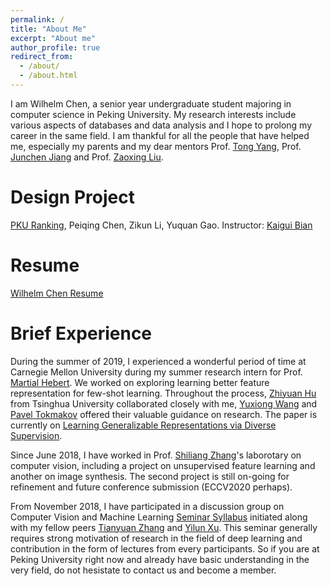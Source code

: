 ```yaml
---
permalink: /
title: "About Me"
excerpt: "About me"
author_profile: true
redirect_from: 
  - /about/
  - /about.html
---
```


I am Wilhelm Chen, a senior year undergraduate student majoring in computer science in Peking University. My research interests include various aspects of databases and data analysis and I hope to prolong my career in the same field. I am thankful for all the people that have helped me, especially my parents and my dear mentors Prof. [Tong Yang](http://net.pku.edu.cn/~yangtong/), Prof. [Junchen Jiang](https://people.cs.uchicago.edu/~junchenj/) and Prof. [Zaoxing Liu](https://zaoxing.github.io/).


# Design Project
[PKU Ranking](http://pkuranking.com/), Peiqing Chen, Zikun Li, Yuquan Gao. Instructor: [Kaigui Bian](http://net.pku.edu.cn/~bkg/)

# Resume
[Wilhelm Chen Resume](https://github.com/KaiserV2/KaiserV2.github.io/blob/master/files/PeiqingChenResume.pdf)

# Brief Experience 
During the summer of 2019, I experienced a wonderful period of time at Carnegie Mellon University during my summer research intern for Prof. [Martial Hebert](https://www.ri.cmu.edu/ri-faculty/martial-hebert/). We worked on exploring learning better feature representation for few-shot learning. Throughout the process, [Zhiyuan Hu](https://github.com/BinahHu) from Tsinghua University collaborated closely with me, [Yuxiong Wang](https://www.ri.cmu.edu/ri-people/yuxiong-wang/) and [Pavel Tokmakov](https://pvtokmakov.github.io/home/) offered their valuable guidance on research. The paper is currently on [Learning Generalizable Representations via Diverse Supervision](https://arxiv.org/abs/1911.12911).

Since June 2018, I have worked in Prof. [Shiliang Zhang](https://www.pkuvmc.com/)'s laborotary on computer vision, including a project on unsupervised feature learning and another on image synthesis. The second project is still on-going for refinement and future conference submission (ECCV2020 perhaps).

From November 2018, I have participated in a discussion group on Computer Vision and Machine Learning [Seminar Syllabus](http://tianyuanzhang.com/teaching/2019-fall-dl-pku) initiated along with my fellow peers [Tianyuan Zhang](http://tianyuanzhang.com/) and [Yilun Xu](https://www.yilunxu.com/). This seminar generally requires strong motivation of research in the field of deep learning and contribution in the form of lectures from every participants. So if you are at Peking University right now and already have basic understanding in the very field, do not hesistate to contact us and become a member.
